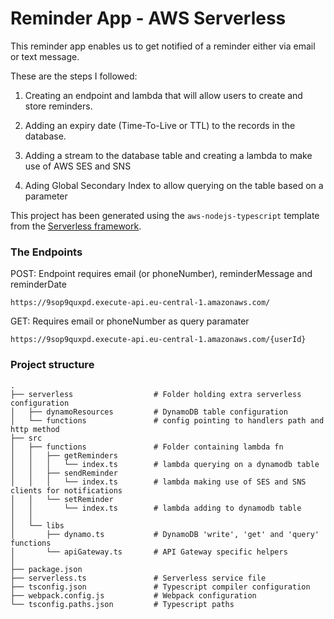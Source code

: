 # Reminder App - AWS Serverless

This reminder app enables us to get notified of a reminder either via email or text message.

These are the steps I followed:

1. Creating an endpoint and lambda that will allow users to create and store reminders.

2. Adding an expiry date (Time-To-Live or TTL) to the records in the database.

3. Adding a stream to the database table and creating a lambda to make use of AWS SES and SNS

4. Ading Global Secondary Index to allow querying on the table based on a parameter

This project has been generated using the `aws-nodejs-typescript` template from the [Serverless framework](https://www.serverless.com/).

### The Endpoints

POST: Endpoint requires email (or phoneNumber), reminderMessage and reminderDate
```
https://9sop9quxpd.execute-api.eu-central-1.amazonaws.com/
```

GET: Requires email or phoneNumber as query paramater
```
https://9sop9quxpd.execute-api.eu-central-1.amazonaws.com/{userId}
```

### Project structure
```
.
├── serverless                  # Folder holding extra serverless configuration
│   ├── dynamoResources         # DynamoDB table configuration 
│   └── functions               # config pointing to handlers path and http method 
├── src
│   ├── functions               # Folder containing lambda fn 
│   │   ├── getReminders
│   │   │   └── index.ts        # lambda querying on a dynamodb table
│   │   ├── sendReminder
│   │   │   └── index.ts        # lambda making use of SES and SNS clients for notifications
│   │   └── setReminder
│   │       └── index.ts        # lambda adding to dynamodb table
│   │
│   └── libs                    
│       ├── dynamo.ts           # DynamoDB 'write', 'get' and 'query' functions
│       └── apiGateway.ts       # API Gateway specific helpers
│
├── package.json
├── serverless.ts               # Serverless service file
├── tsconfig.json               # Typescript compiler configuration
├── webpack.config.js           # Webpack configuration
└── tsconfig.paths.json         # Typescript paths
```